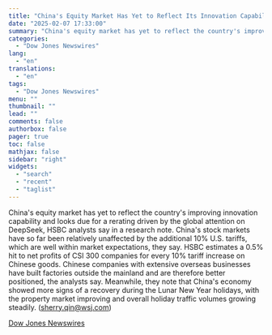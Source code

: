 ```yaml
---
title: "China's Equity Market Has Yet to Reflect Its Innovation Capability — Market Talk"
date: "2025-02-07 17:33:00"
summary: "China's equity market has yet to reflect the country's improving innovation capability and looks due for a rerating driven by the global attention on DeepSeek, HSBC analysts say in a research note. China's stock markets have so far been relatively unaffected by the additional 10% U.S. tariffs, which are well..."
categories:
  - "Dow Jones Newswires"
lang:
  - "en"
translations:
  - "en"
tags:
  - "Dow Jones Newswires"
menu: ""
thumbnail: ""
lead: ""
comments: false
authorbox: false
pager: true
toc: false
mathjax: false
sidebar: "right"
widgets:
  - "search"
  - "recent"
  - "taglist"
---
```


China's equity market has yet to reflect the country's improving innovation capability and looks due for a rerating driven by the global attention on DeepSeek, HSBC analysts say in a research note. China's stock markets have so far been relatively unaffected by the additional 10% U.S. tariffs, which are well within market expectations, they say. HSBC estimates a 0.5% hit to net profits of CSI 300 companies for every 10% tariff increase on Chinese goods. Chinese companies with extensive overseas businesses have built factories outside the mainland and are therefore better positioned, the analysts say. Meanwhile, they note that China's economy showed more signs of a recovery during the Lunar New Year holidays, with the property market improving and overall holiday traffic volumes growing steadily. (sherry.qin@wsj.com)

[Dow Jones Newswires](https://www.tradingview.com/news/DJN_DN20250207003745:0/)
